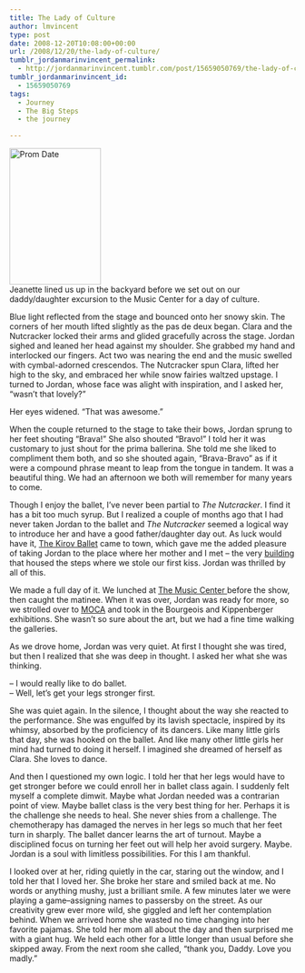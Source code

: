 ```yaml
---
title: The Lady of Culture
author: lmvincent
type: post
date: 2008-12-20T10:08:00+00:00
url: /2008/12/20/the-lady-of-culture/
tumblr_jordanmarinvincent_permalink:
  - http://jordanmarinvincent.tumblr.com/post/15659050769/the-lady-of-culture
tumblr_jordanmarinvincent_id:
  - 15659050769
tags:
  - Journey
  - The Big Steps
  - the journey

---
```

<a href="http://www.flickr.com/photos/larryvincent/3119842746/" title="Prom Date by larryvincent, on Flickr" target="_blank" rel="noopener"><img loading="lazy" src="http://farm4.static.flickr.com/3133/3119842746_855a88cb87_m.jpg" width="161" height="240" alt="Prom Date" /></a>  
Jeanette lined us up in the backyard before we set out on our daddy/daughter excursion to the Music Center for a day of culture.

Blue light reflected from the stage and bounced onto her snowy skin. The corners of her mouth lifted slightly as the pas de deux began. Clara and the Nutcracker locked their arms and glided gracefully across the stage. Jordan sighed and leaned her head against my shoulder. She grabbed my hand and interlocked our fingers. Act two was nearing the end and the music swelled with cymbal-adorned crescendos. The Nutcracker spun Clara, lifted her high to the sky, and embraced her while snow fairies waltzed upstage. I turned to Jordan, whose face was alight with inspiration, and I asked her, &ldquo;wasn&rsquo;t that lovely?&rdquo;

Her eyes widened. &ldquo;That was awesome.&rdquo;

When the couple returned to the stage to take their bows, Jordan sprung to her feet shouting &ldquo;Brava!&rdquo; She also shouted &ldquo;Bravo!&rdquo; I told her it was customary to just shout for the prima ballerina. She told me she liked to compliment them both, and so she shouted again, &ldquo;Brava-Bravo&rdquo; as if it were a compound phrase meant to leap from the tongue in tandem. It was a beautiful thing. We had an afternoon we both will remember for many years to come.<a name="more"></a>

Though I enjoy the ballet, I&rsquo;ve never been partial to _The Nutcracker_. I find it has a bit too much syrup. But I realized a couple of months ago that I had never taken Jordan to the ballet and _The Nutcracker_ seemed a logical way to introduce her and have a good father/daughter day out. As luck would have it, <a href="http://www.kirov.com/" target="_blank" rel="noopener">The Kirov Ballet</a> came to town, which gave me the added pleasure of taking Jordan to the place where her mother and I met &ndash; the very <a href="http://www.musiccenter.org/about/venue_dcp.html" target="_blank" rel="noopener">building</a> that housed the steps where we stole our first kiss. Jordan was thrilled by all of this.

We made a full day of it. We lunched at <a href="http://www.musiccenter.org/" target="_blank" rel="noopener">The Music Center </a>before the show, then caught the matinee. When it was over, Jordan was ready for more, so we strolled over to <a href="http://www.moca.org/" target="_blank" rel="noopener">MOCA</a> and took in the Bourgeois and Kippenberger exhibitions. She wasn&rsquo;t so sure about the art, but we had a fine time walking the galleries.

As we drove home, Jordan was very quiet. At first I thought she was tired, but then I realized that she was deep in thought. I asked her what she was thinking.

&ndash; I would really like to do ballet.  
&ndash; Well, let&rsquo;s get your legs stronger first.

She was quiet again. In the silence, I thought about the way she reacted to the performance. She was engulfed by its lavish spectacle, inspired by its whimsy, absorbed by the proficiency of its dancers. Like many little girls that day, she was hooked on the ballet. And like many other little girls her mind had turned to doing it herself. I imagined she dreamed of herself as Clara. She loves to dance.

And then I questioned my own logic. I told her that her legs would have to get stronger before we could enroll her in ballet class again. I suddenly felt myself a complete dimwit. Maybe what Jordan needed was a contrarian point of view. Maybe ballet class is the very best thing for her. Perhaps it is the challenge she needs to heal. She never shies from a challenge. The chemotherapy has damaged the nerves in her legs so much that her feet turn in sharply. The ballet dancer learns the art of turnout. Maybe a disciplined focus on turning her feet out will help her avoid surgery. Maybe. Jordan is a soul with limitless possibilities. For this I am thankful.

I looked over at her, riding quietly in the car, staring out the window, and I told her that I loved her. She broke her stare and smiled back at me. No words or anything mushy, just a brilliant smile. A few minutes later we were playing a game&ndash;assigning names to passersby on the street. As our creativity grew ever more wild, she giggled and left her contemplation behind. When we arrived home she wasted no time changing into her favorite pajamas. She told her mom all about the day and then surprised me with a giant hug. We held each other for a little longer than usual before she skipped away. From the next room she called, &ldquo;thank you, Daddy. Love you madly.&rdquo;

<div class="blogger-post-footer">
  <img loading="lazy" width="1" height="1" src="https://blogger.googleusercontent.com/tracker/9039099668816362935-3865272353293484964?l=jordansjourney2.blogspot.com" alt="" />
</div>